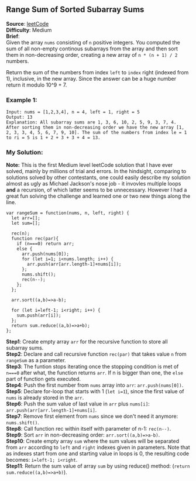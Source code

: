 ## Range Sum of Sorted Subarray Sums

**Source**: [leetCode](https://leetcode.com/problems/range-sum-of-sorted-subarray-sums/)  
**Difficulty**: Medium   
**Brief**:  
Given the array ```nums``` consisting of ```n``` positive integers. You computed the sum of all non-empty continous subarrays from the array and then sort them in non-decreasing order, creating a new array of ```n * (n + 1) / 2``` numbers.  
  
Return the sum of the numbers from index ```left``` to ```index``` right (indexed from 1), inclusive, in the new array. Since the answer can be a huge number return it modulo 10^9 + 7.  


### Example 1:
```
Input: nums = [1,2,3,4], n = 4, left = 1, right = 5
Output: 13 
Explanation: All subarray sums are 1, 3, 6, 10, 2, 5, 9, 3, 7, 4. After sorting them in non-decreasing order we have the new array [1, 2, 3, 3, 4, 5, 6, 7, 9, 10]. The sum of the numbers from index le = 1 to ri = 5 is 1 + 2 + 3 + 3 + 4 = 13. 
```


### My Solution:
**Note:** This is the first Medium level leetCode solution that I have ever solved, mainly by millions of trial and errors. In the hindsight, comparing to solutions solved by other contestants, one could easily describe my solution almost as ugly as Michael Jackson's nose job - it invovles multiple loops **and** a recursion, of which latter seems to be unnecessary. However I had a great fun solving the challenge and learned one or two new things along the line.  
  
```
var rangeSum = function(nums, n, left, right) {
  let arr=[];
  let sum=[];
  
  rec(n);
  function rec(par){
    if (n===0) return arr;
    else {
      arr.push(nums[0]);
      for (let i=1; i<nums.length; i++) {
        arr.push(arr[arr.length-1]+nums[i]);
      };
      nums.shift();
      rec(n--);
    };
  };

  arr.sort((a,b)=>a-b);

  for (let i=left-1; i<right; i++) {
    sum.push(arr[i]);
  };
  return sum.reduce((a,b)=>a+b);
};
```
**Step1**: Create empty array ```arr``` for the recursive function to store all subarray sums.  
**Step2**: Declare and call recursive function ```rec(par)``` that takes value ```n``` from ```rangeSum``` as a parameter.  
**Step3**: The funtion stops iterating once the stopping condition is met of ```n===0``` after what, the function returns ```arr```. If n is bigger than one, the ```else``` part of function gets executed.  
**Step4**: Push the first number from ```nums``` array into ```arr```: ```arr.push(nums[0])```.  
**Step5**: Declare for-loop that starts with 1 (```let i=1```), since the first value of ```nums``` is already stored in the ```arr```.  
**Step6**: Push the sum value of last value in ```arr``` plus ```nums[i]```: ```arr.push(arr[arr.length-1]+nums[i]```.  
**Step7**: Remove first element from ```nums``` since we don't need it anymore: ```nums.shift()```.  
**Step8**: Call function rec within itself with parameter of n-1: ```rec(n--)```.  
**Step9**: Sort ```arr``` in non-decreasing order: ```arr.sort((a,b)=>a-b)```.  
**Step10**: Create empty array ```sum``` where the sum values will be separated from ```arr``` according to ```left``` and ```right``` indexes given in parameters. Note that as indexes start from one and starting value in loops is 0, the resulting code becomes: ```i=left-1; i<right```.  
**Step11**: Return the sum value of array ```sum``` by using reduce() method: (```return sum.reduce((a,b)=>a+b)```).  
